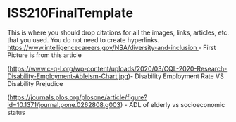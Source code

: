 # ISS210FinalTemplate
This is where you should drop citations for all the images, links, articles, etc. that you used. You do not need to create hyperlinks.
[https://www.intelligencecareers.gov/NSA/diversity-and-inclusion ](https://www.joniandfriends.org/disability-employment/)- First Picture is from this article 

(https://www.c-q-l.org/wp-content/uploads/2020/03/CQL-2020-Research-Disability-Employment-Ableism-Chart.jpg)- Disability Employment Rate VS Disability Prejudice

(https://journals.plos.org/plosone/article/figure?id=10.1371/journal.pone.0262808.g003) - ADL of elderly vs socioeconomic status 
